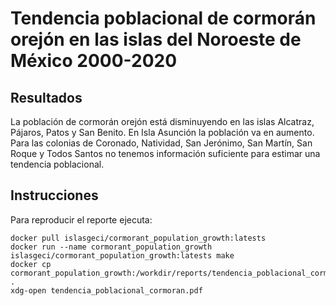 # Tendencia poblacional de cormorán orejón en las islas del Noroeste de México 2000-2020

## Resultados

La población de cormorán orejón está disminuyendo en las islas Alcatraz, Pájaros, Patos y San
Benito. En Isla Asunción la población va en aumento. Para las colonias de Coronado, Natividad, San
Jerónimo, San Martín, San Roque y Todos Santos no tenemos información suficiente para estimar una
tendencia poblacional.

## Instrucciones

Para reproducir el reporte ejecuta:

```
docker pull islasgeci/cormorant_population_growth:latests
docker run --name cormorant_population_growth islasgeci/cormorant_population_growth:latests make
docker cp cormorant_population_growth:/workdir/reports/tendencia_poblacional_cormoran.pdf .
xdg-open tendencia_poblacional_cormoran.pdf
```
